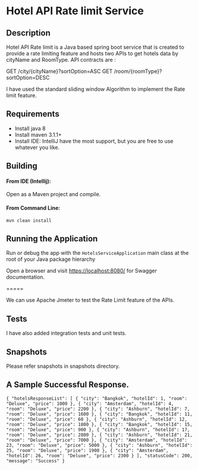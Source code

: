 Hotel API Rate limit Service
===========================

## Description
Hotel API Rate limit is a Java based spring boot service that is created to provide a rate limiting feature and hosts two APIs to get hotels data by cityName and RoomType.
API contracts are :

GET /city/{cityName}?sortOption=ASC
GET /room/{roomType}?sortOption=DESC

I have used the standard sliding window Algorithm to implement the Rate limit feature.

## Requirements
* Install java 8
* Install maven 3.1.1+
* Install IDE: IntelliJ have the most support, but you are free to use whatever you like.

## Building

#### From IDE (Intellij):

Open as a Maven project and compile.

#### From Command Line:

```
mvn clean install
```

## Running the Application

Run or debug the app with the ```HotelsServiceApplication``` main class at the root of your Java package hierarchy

Open a browser and visit [https://localhost:8080/](https://localhost:8080/) for Swagger documentation.

=====

We can use Apache Jmeter to test the Rate Limit feature of the APIs.

## Tests

I have also added integration tests and unit tests.

## Snapshots

Please refer snapshots in snapshots directory.

## A Sample Successful Response.

`
{
"hotelsResponseList": [
{
"city": "Bangkok",
"hotelId": 1,
"room": "Deluxe",
"price": 1000
},
{
"city": "Amsterdam",
"hotelId": 4,
"room": "Deluxe",
"price": 2200
},
{
"city": "Ashburn",
"hotelId": 7,
"room": "Deluxe",
"price": 1600
},
{
"city": "Bangkok",
"hotelId": 11,
"room": "Deluxe",
"price": 60
},
{
"city": "Ashburn",
"hotelId": 12,
"room": "Deluxe",
"price": 1800
},
{
"city": "Bangkok",
"hotelId": 15,
"room": "Deluxe",
"price": 900
},
{
"city": "Ashburn",
"hotelId": 17,
"room": "Deluxe",
"price": 2800
},
{
"city": "Ashburn",
"hotelId": 21,
"room": "Deluxe",
"price": 7000
},
{
"city": "Amsterdam",
"hotelId": 23,
"room": "Deluxe",
"price": 5000
},
{
"city": "Ashburn",
"hotelId": 25,
"room": "Deluxe",
"price": 1900
},
{
"city": "Amsterdam",
"hotelId": 26,
"room": "Deluxe",
"price": 2300
}
],
"statusCode": 200,
"message": "Success"
}
`

